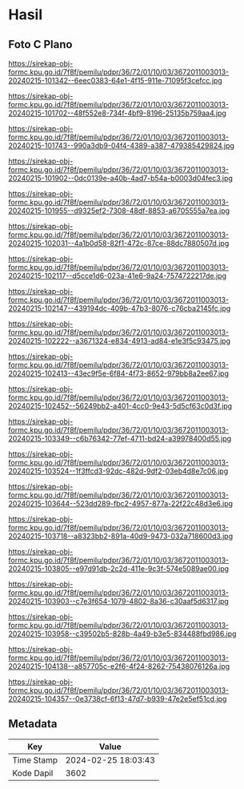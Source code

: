 # Hasil

## Foto C Plano

https://sirekap-obj-formc.kpu.go.id/7f8f/pemilu/pdpr/36/72/01/10/03/3672011003013-20240215-101342--6eec0383-64e1-4f15-911e-71095f3cefcc.jpg

https://sirekap-obj-formc.kpu.go.id/7f8f/pemilu/pdpr/36/72/01/10/03/3672011003013-20240215-101702--48f552e8-734f-4bf9-8196-25135b759aa4.jpg

https://sirekap-obj-formc.kpu.go.id/7f8f/pemilu/pdpr/36/72/01/10/03/3672011003013-20240215-101743--990a3db9-04f4-4389-a387-479385429824.jpg

https://sirekap-obj-formc.kpu.go.id/7f8f/pemilu/pdpr/36/72/01/10/03/3672011003013-20240215-101902--0dc0139e-a40b-4ad7-b54a-b0003d04fec3.jpg

https://sirekap-obj-formc.kpu.go.id/7f8f/pemilu/pdpr/36/72/01/10/03/3672011003013-20240215-101955--d9325ef2-7308-48df-8853-a6705555a7ea.jpg

https://sirekap-obj-formc.kpu.go.id/7f8f/pemilu/pdpr/36/72/01/10/03/3672011003013-20240215-102031--4a1b0d58-82f1-472c-87ce-88dc7880507d.jpg

https://sirekap-obj-formc.kpu.go.id/7f8f/pemilu/pdpr/36/72/01/10/03/3672011003013-20240215-102117--d5cce1d6-023a-41e6-9a24-7574722217de.jpg

https://sirekap-obj-formc.kpu.go.id/7f8f/pemilu/pdpr/36/72/01/10/03/3672011003013-20240215-102147--439194dc-409b-47b3-8076-c76cba2145fc.jpg

https://sirekap-obj-formc.kpu.go.id/7f8f/pemilu/pdpr/36/72/01/10/03/3672011003013-20240215-102222--a3671324-e834-4913-ad84-e1e3f5c93475.jpg

https://sirekap-obj-formc.kpu.go.id/7f8f/pemilu/pdpr/36/72/01/10/03/3672011003013-20240215-102413--43ec9f5e-6f84-4f73-8652-979bb8a2ee67.jpg

https://sirekap-obj-formc.kpu.go.id/7f8f/pemilu/pdpr/36/72/01/10/03/3672011003013-20240215-102452--56249bb2-a401-4cc0-9e43-5d5cf63c0d3f.jpg

https://sirekap-obj-formc.kpu.go.id/7f8f/pemilu/pdpr/36/72/01/10/03/3672011003013-20240215-103349--c6b76342-77ef-4711-bd24-a39978400d55.jpg

https://sirekap-obj-formc.kpu.go.id/7f8f/pemilu/pdpr/36/72/01/10/03/3672011003013-20240215-103524--1f3ffcd3-92dc-482d-9df2-03eb4d8e7c06.jpg

https://sirekap-obj-formc.kpu.go.id/7f8f/pemilu/pdpr/36/72/01/10/03/3672011003013-20240215-103644--523dd289-fbc2-4957-877a-22f22c48d3e6.jpg

https://sirekap-obj-formc.kpu.go.id/7f8f/pemilu/pdpr/36/72/01/10/03/3672011003013-20240215-103718--a8323bb2-891a-40d9-9473-032a718600d3.jpg

https://sirekap-obj-formc.kpu.go.id/7f8f/pemilu/pdpr/36/72/01/10/03/3672011003013-20240215-103805--e97d91db-2c2d-411e-9c3f-574e5089ae00.jpg

https://sirekap-obj-formc.kpu.go.id/7f8f/pemilu/pdpr/36/72/01/10/03/3672011003013-20240215-103903--c7e3f654-1079-4802-8a36-c30aaf5d6317.jpg

https://sirekap-obj-formc.kpu.go.id/7f8f/pemilu/pdpr/36/72/01/10/03/3672011003013-20240215-103958--c39502b5-828b-4a49-b3e5-834488fbd986.jpg

https://sirekap-obj-formc.kpu.go.id/7f8f/pemilu/pdpr/36/72/01/10/03/3672011003013-20240215-104138--a857705c-e2f6-4f24-8262-75438076126a.jpg

https://sirekap-obj-formc.kpu.go.id/7f8f/pemilu/pdpr/36/72/01/10/03/3672011003013-20240215-104357--0e3738cf-6f13-47d7-b939-47e2e5ef51cd.jpg


## Metadata

| Key        | Value               |
| ---------- | ------------------- |
| Time Stamp | 2024-02-25 18:03:43 |
| Kode Dapil | 3602                |



